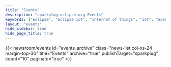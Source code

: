 ```yaml
---
title: "Events"
description: "sparkplug.eclipse.org Events"
keywords: ["eclipse", "eclipse iot", "internet of things", "iot", "events", "singapore", "asia"]
layout: "events"
hide_sidebar: true
hide_page_title: true
---
```

 
{{< newsroom/events
      id="events_archive"
      class="news-list col-xs-24 margin-top-30"
      title="Events"
      archive="true"
      publishTarget="sparkplug"
      count="10"
      paginate="true" >}}
